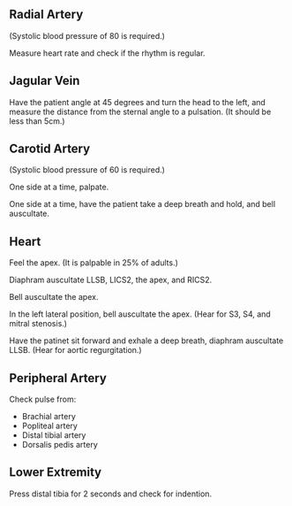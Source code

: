 ## Radial Artery

(Systolic blood pressure of 80 is required.)

Measure heart rate and check if the rhythm is regular.

## Jagular Vein

Have the patient angle at 45 degrees and turn the head to the left, and measure the distance from the sternal angle to a pulsation.
(It should be less than 5cm.)

## Carotid Artery

(Systolic blood pressure of 60 is required.)

One side at a time, palpate.

One side at a time, have the patient take a deep breath and hold, and bell auscultate.

## Heart

Feel the apex.
(It is palpable in 25% of adults.)

Diaphram auscultate LLSB, LICS2, the apex, and RICS2.

Bell auscultate the apex.

In the left lateral position, bell auscultate the apex.
(Hear for S3, S4, and mitral stenosis.)

Have the patinet sit forward and exhale a deep breath, diaphram auscultate LLSB.
(Hear for aortic regurgitation.)

## Peripheral Artery

Check pulse from:

- Brachial artery
- Popliteal artery
- Distal tibial artery
- Dorsalis pedis artery

## Lower Extremity

Press distal tibia for 2 seconds and check for indention.
